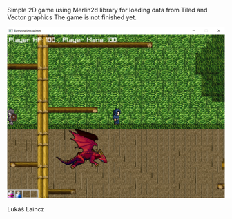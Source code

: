 Simple 2D game using Merlin2d library for loading data from Tiled and Vector graphics
The game is not finished yet.

![alt](Image\merlin2d.png)

Lukáš Laincz
